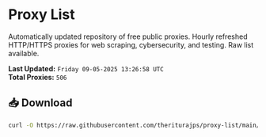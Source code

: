 # Proxy List

Automatically updated repository of free public proxies. Hourly refreshed HTTP/HTTPS proxies for web scraping, cybersecurity, and testing. Raw list available.

**Last Updated:** `Friday 09-05-2025 13:26:58 UTC`  
**Total Proxies:** `506`

## 📥 Download
```bash
curl -O https://raw.githubusercontent.com/theriturajps/proxy-list/main/proxies.txt
